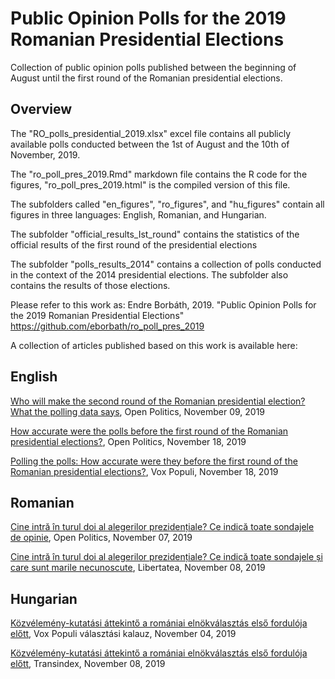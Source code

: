 # Public Opinion Polls for the 2019 Romanian Presidential Elections

Collection of public opinion polls published between the beginning of August until the first round of the Romanian presidential elections.

## Overview

The "RO_polls_presidential_2019.xlsx" excel file contains all publicly available polls conducted between the 1st of August and the 10th of November, 2019.

The "ro_poll_pres_2019.Rmd" markdown file contains the R code for the figures, "ro_poll_pres_2019.html" is the compiled version of this file.

The subfolders called "en_figures", "ro_figures", and "hu_figures" contain all figures in three languages: English, Romanian, and Hungarian.

The subfolder "official_results_Ist_round" contains the statistics of the official results of the first round of the presidential elections

The subfolder "polls_results_2014" contains a collection of polls conducted in the context of the 2014 presidential elections. The subfolder also contains the results of those elections.

Please refer to this work as:
Endre Borbáth, 2019. "Public Opinion Polls for the 2019 Romanian Presidential Elections" https://github.com/eborbath/ro_poll_pres_2019

A collection of articles published based on this work is available here:

## English

<a href="https://www.openpolitics.ro/who-will-make-the-second-round-of-the-romanian-presidential-election-what-the-polling-data-says/"  target="_blank"> Who will make the second round of the Romanian presidential election? What the polling data says</a>, Open Politics, November 09, 2019

<a href="https://www.openpolitics.ro/how-accurate-were-the-polls-before-the-first-round-of-the-romanian-presidential-elections/"  target="_blank"> How accurate were the polls before the first round of the Romanian presidential elections?</a>, Open Politics, November 18, 2019

<a href="https://kozvelemeny.wordpress.com/2019/11/18/polling-the-polls-how-accurate-were-they-before-the-first-round-of-the-romanian-presidential-elections/"  target="_blank"> Polling the polls: How accurate were they before the first round of the Romanian presidential elections?</a>, Vox Populi, November 18, 2019

## Romanian

<a href="https://www.openpolitics.ro/cine-intra-in-turul-doi-al-alegerilor-prezidentiale-ce-indica-toate-sondajele-de-opinie/"  target="_blank"> Cine intră în turul doi al alegerilor prezidențiale? Ce indică toate sondajele de opinie</a>, Open Politics, November 07, 2019

<a href="https://www.libertatea.ro/stiri/cine-intra-in-turul-doi-al-alegerilor-prezidentiale-ce-indica-toate-sondajele-2794689"  target="_blank"> Cine intră în turul doi al alegerilor prezidențiale? Ce indică toate sondajele ﻿și care sunt marile necunoscute</a>, Libertatea, November 08, 2019

## Hungarian

<a href="https://kozvelemeny.wordpress.com/2019/11/04/kozvelemeny-kutatasi-attekinto-a-romaniai-elnokvalasztas-elso-forduloja-elott/"  target="_blank"> Közvélemény-kutatási áttekintő a romániai elnökválasztás első fordulója előtt</a>, Vox Populi választási kalauz, November 04, 2019

<a href="http://itthon.transindex.ro/?cikk=28116&kozvelemenykutatasi_attekinto_az_elnokvalasztas_elso_forduloja_elott"  target="_blank"> Közvélemény-kutatási áttekintő a romániai elnökválasztás első fordulója előtt</a>, Transindex, November 08, 2019

